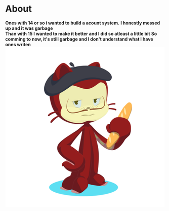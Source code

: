 # About
**Ones with 14 or so i wanted to build a acount system.**
**I honestly messed up and it was garbage**\
**Than with 15 I wanted to make it better and I did so atleast a little bit**
**So comming to now, it's still garbage and I don't understand what I have ones writen**
![My France Octocat](my_octocat.png)
